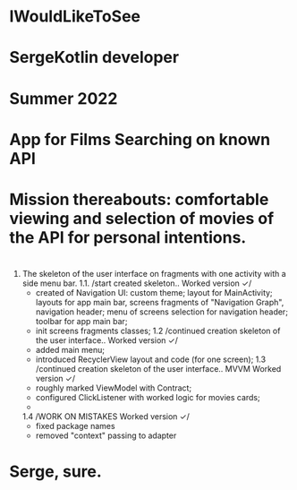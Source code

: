 # IWouldLikeToSee
# SergeKotlin developer
# Summer 2022
# App for Films Searching on known API
# Mission thereabouts: comfortable viewing and selection of movies of the API for personal intentions.
# 
1. The skeleton of the user interface on fragments with one activity with a side menu bar.
   1.1. /start created skeleton..
        Worked version ✓/
      - created of Navigation UI:
         custom theme;
         layout for MainActivity;
         layouts for app main bar, screens fragments of "Navigation Graph", navigation header;
         menu of screens selection for navigation header;
         toolbar for app main bar;
      - init screens fragments classes;
   1.2 /continued creation skeleton of the user interface..
        Worked version ✓/
      - added main menu;
      - introduced RecyclerView layout and code (for one screen);
   1.3 /continued creation skeleton of the user interface..
        MVVM
        Worked version ✓/
      - roughly marked ViewModel with Contract;
      - configured ClickListener with worked logic for movies cards;
      - 
   1.4 /WORK ON MISTAKES
        Worked version ✓/
      - fixed package names
      - removed "context" passing to adapter
   
# Serge, sure.